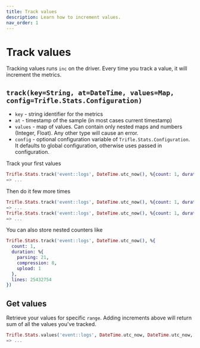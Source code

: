 ```yaml
---
title: Track values
description: Learn how to increment values.
nav_order: 1
---
```


# Track values

Tracking values runs `inc` on the driver. Every time you track a value, it will increment the metrics.

## `track(key=String, at=DateTime, values=Map, config=Trifle.Stats.Configuration)`
- `key` - string identifier for the metrics
- `at` - timestamp of the sample (in most cases current timestamp)
- `values` - map of values. Can contain only nested maps and numbers (Integer, Float). Any other type will cause an error.
- `config` - optional configuration variable of `Trifle.Stats.Configuration`. It defaults to global configuration, otherwise uses passed in configuration.

Track your first values

```elixir
Trifle.Stats.track('event::logs', DateTime.utc_now(), %{count: 1, duration: 2, lines: 241})
=> ...
```

Then do it few more times

```elixir
Trifle.Stats.track('event::logs', DateTime.utc_now(), %{count: 1, duration: 1, lines: 56})
=> ...
Trifle.Stats.track('event::logs', DateTime.utc_now(), %{count: 1, duration: 5, lines: 361})
=> ...
```

You can also store nested counters like

```elixir
Trifle.Stats.track('event::logs', DateTime.utc_now(), %{
  count: 1,
  duration: %{
    parsing: 21,
    compression: 8,
    upload: 1
  },
  lines: 25432754
})
```

## Get values

Retrieve your values for specific `range`. Adding increments above will return sum of all the values you've tracked.

```elixir
Trifle.Stats.values('event::logs', DateTime.utc_now, DateTime.utc_now, :day)
=> ...
```
